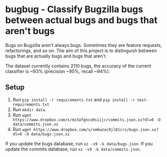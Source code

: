 # bugbug - Classify Bugzilla bugs between actual bugs and bugs that aren't bugs

Bugs on Bugzilla aren't always bugs. Sometimes they are feature requests, refactorings, and so on. The aim of this project is to distinguish between bugs that are actually bugs and bugs that aren't.

The dataset currently contains 2110 bugs, the accuracy of the current classifier is ~93% (precision ~95%, recall ~94%).

## Setup

1. Run `pip install -r requirements.txt` and `pip install -r test-requirements.txt`
2. Run `mkdir data`.
3. Run `wget https://www.dropbox.com/s/mz3afgncx0siijc/commits.json.xz?dl=0 -O data/commits.json.xz`
4. Run `wget https://www.dropbox.com/s/xm6wzac9jl81irz/bugs.json.xz?dl=0 -O data/bugs.json.xz`

If you update the bugs database, run `xz -v9 -k data/bugs.json`.
If you update the commits database, run `xz -v9 -k data/commits.json`.
